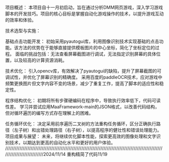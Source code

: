 项目概述：
本项目自十一月初启动，旨在通过分析DMM网页游戏，深入学习游戏脚本的开发技巧。项目的核心目标是掌握自动化游戏操作的技术，以提升游戏互动的效率和体验。

技术选型与实施：

基础点击功能开发：
初始采用pyautogui库，利用图像识别技术实现基础的点击功能。该方法的优势在于能够直接提供模板图片的中心坐标，简化了坐标定位的过程。
面临的挑战包括：无法查看屏幕截图进行调试，无法指定识别屏幕的具体位置，以及较高的计算资源消耗。

技术优化：
引入opencv库，有效解决了pyautogui的缺陷，提升了屏幕截图的可调试性，并优化了屏幕识别的精确度。
采用百度的paddleOCR技术，应对游戏中频繁更换图片但文字内容不变的场景，减少了重复工作，提高了脚本的适应性和稳定性。

程序结构优化：
初期将所有步骤硬编码在程序中，导致执行效率低下，代码可读性差。
学习并尝试应用MaaFramework-main的JSON格式，以改善代码结构，但对循环遍历的编写方式存在理解上的困难。

任务循环优化：
决定采用前序遍历二叉树的方法重构任务循环，区分正确执行路径（左子树）和出错处理路径（右子树），以提高程序的健壮性和错误处理能力。
项目成果与展望：
未来，将继续优化脚本性能，探索更高效的图像处理和文字识别技术，以期达到更高的自动化水平和更好的用户体验。
///////////////////////////////////////////////////////////////////////////////////////////////////////////////////////////2024/11/14
重构精简了代码11/19
